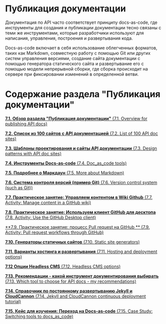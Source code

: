 # Публикация документации

Документация по API часто соответствует принципу docs-as-code, где инструменты для создания и публикации документации тесно связаны с теми же инструментами, которые разработчики используют для написания, управления, построения и развертывания кода.

Docs-as-code включает в себя использование облегченных форматов, таких как Markdown, совместную работу с помощью Git или других систем управления версиями, создание сайта документации с помощью генератора статического сайта и развертывание его с помощью модели непрерывной сборки, где сборка происходит на сервере при фиксировании изменений в определенной ветви.

# Содержание раздела "Публикация документации"

[**7.1. Обзор раздела "Публикация документации"** (7.1. Overview for publishing API docs)](https://github.com/Starkovden/Documenting_APIs/blob/master/7.%20Publishing%20your%20API%20documentation/7.1.%20Overview%20for%20publishing%20API%20docs.md)

[**7.2. Список из 100 сайтов с API документацией** (7.2. List of 100 API doc sites)](https://github.com/Starkovden/Documenting_APIs/blob/master/7.%20Publishing%20your%20API%20documentation/7.2.%20List%20of%20100%20API%20doc%20sites.md)

[**7.3. Шаблоны проектирования и сайты API документации** (7.3. Design patterns with API doc sites)](https://github.com/Starkovden/Documenting_APIs/blob/master/7.%20Publishing%20your%20API%20documentation/7.3.%20Design%20patterns%20with%20API%20doc%20sites.md)

[**7.4. Инструменты Docs-as-code** (7.4. Doc_as_code tools)](https://github.com/Starkovden/Documenting_APIs/blob/master/7.%20Publishing%20your%20API%20documentation/7.4.%20Doc_as_code%20tools.md)

[**7.5. Подробнее о Маркдаун** (7.5. More about Markdown)](https://github.com/Starkovden/Documenting_APIs/blob/master/7.%20Publishing%20your%20API%20documentation/7.5.%20More%20about%20Markdown.md)

[**7.6. Система контроля версий (пример Git)** (7.6. Version control system (such as Git))](https://github.com/Starkovden/Documenting_APIs/blob/master/7.%20Publishing%20your%20API%20documentation/7.6.%20Version%20control%20system%20(such%20as%20Git).md)

[**7.7. Практическое занятие: Управляем контентом в Wiki Github** (7.7. Activity: Manage content in a GitHub wiki)](https://github.com/Starkovden/Documenting_APIs/blob/master/7.%20Publishing%20your%20API%20documentation/7.7.%20Activity%20Manage%20content%20in%20a%20GitHub%20wiki.md)

[**7.8. Практическое занятие: Используем клиент GitHub для десктопа** (7.8. Activity: Use the GitHub Desktop client)](https://github.com/Starkovden/Documenting_APIs/blob/master/7.%20Publishing%20your%20API%20documentation/7.8.%20Activity%20Use%20the%20GitHub%20Desktop%20client.md)

[**7.9. Практическое занятие: процесс Pull request на GitHub ** (7.9. Activity: Pull request workflows through GitHub)](https://github.com/Starkovden/Documenting_APIs/blob/master/7.%20Publishing%20your%20API%20documentation/7.9.%20Activity%20Pull%20request%20workflows%20through%20GitHub.md)

[**7.10. Генераторы статичных сайтов** (7.10. Static site generators)](https://github.com/Starkovden/Documenting_APIs/blob/master/7.%20Publishing%20your%20API%20documentation/7.10.%20Static%20site%20generators.md)

[**7.11. Варианты хостинга и развертывания** (7.11. Hosting and deployment options)](https://github.com/Starkovden/Documenting_APIs/blob/master/7.%20Publishing%20your%20API%20documentation/7.11.%20Hosting%20and%20deployment%20options.md)

[**7.12 Опции Headless CMS** (7.12. Headless CMS options)](https://github.com/Starkovden/Documenting_APIs/blob/master/7.%20Publishing%20your%20API%20documentation/7.12.%20Headless%20CMS%20options.md)

[**7.13. Рекомендации - какой инструмент документирования выбирать** (7.13. Which tool to choose for API docs - my recommendations)](https://github.com/Starkovden/Documenting_APIs/blob/master/7.%20Publishing%20your%20API%20documentation/7.13.%20Which%20tool%20to%20choose%20for%20API%20docs%20-%20my%20recommendations.md)

[**7.14. Справочник по постоянному развертыванию Jekyll и CloudCannon** (7.14. Jekyll and CloudCannon continuous deployment tutorial)](https://github.com/Starkovden/Documenting_APIs/blob/master/7.%20Publishing%20your%20API%20documentation/7.14.%20Jekyll%20and%20CloudCannon%20continous%20deployment%20tutorial.md)

[**7.15. Кейс для изучения: Переход на Docs-as-code** (7.15. Case Study: Switching tools to docs_as_code)](https://github.com/Starkovden/Documenting_APIs/blob/master/7.%20Publishing%20your%20API%20documentation/7.15.%20Case%20Study%20Switching%20tools%20to%20docs_as_code.md)

